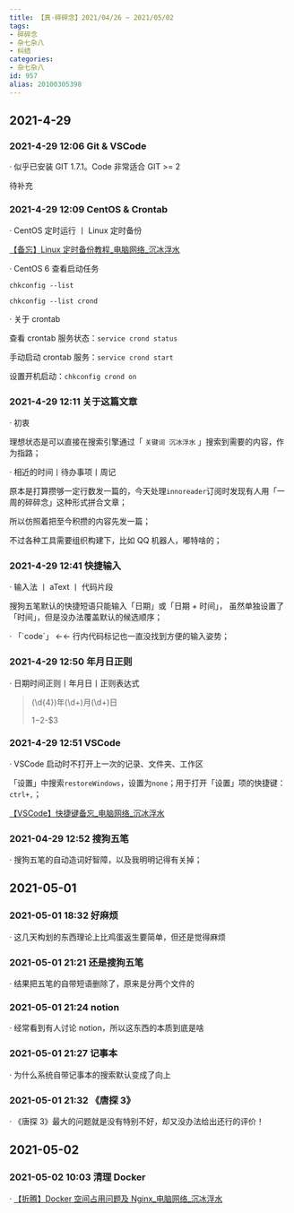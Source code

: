 ```yaml
---
title: 【真·碎碎念】2021/04/26 ~ 2021/05/02
tags:
- 碎碎念
- 杂七杂八
- 纠结
categories:
- 杂七杂八
id: 957
alias: 20100305398
---
```



## 2021-4-29

### 2021-4-29 12:06 Git & VSCode

· 似乎已安装 GIT 1.7.1。Code 非常适合 GIT >= 2

待补充

### 2021-4-29 12:09 CentOS & Crontab

· CentOS 定时运行 丨 Linux 定时备份

[【备忘】Linux 定时备份教程\_电脑网络\_沉冰浮水](https://www.wdssmq.com/post/20140816860.html "【备忘】Linux 定时备份教程\_电脑网络\_沉冰浮水")

· CentOS 6 查看启动任务

`chkconfig --list`

`chkconfig --list crond`

· 关于 crontab

查看 crontab 服务状态：`service crond status`

手动启动 crontab 服务：`service crond start`

设置开机启动：`chkconfig crond on`

<!-- ```bash
chkconfig crond off
chkconfig --list crond
chkconfig crond on
chkconfig --list crond
``` -->

### 2021-4-29 12:11 关于这篇文章

· 初衷

理想状态是可以直接在搜索引擎通过「 `关键词 沉冰浮水` 」搜索到需要的内容，作为指路；

· 相近的时间丨待办事项丨周记

原本是打算攒够一定行数发一篇的，今天处理`innoreader`订阅时发现有人用「一周的碎碎念」这种形式拼合文章；

所以仿照着把至今积攒的内容先发一篇；

不过各种工具需要组织构建下，比如 QQ 机器人，嘟特啥的；

### 2021-4-29 12:41 快捷输入

· 输入法 丨 aText 丨 代码片段

搜狗五笔默认的快捷短语只能输入「日期」或「日期 + 时间」， 虽然单独设置了「时间」，但是没办法覆盖默认的候选顺序；

· 「\`code\`」 ←← 行内代码标记也一直没找到方便的输入姿势；

### 2021-4-29 12:50 年月日正则

· 日期时间正则丨年月日丨正则表达式

> (\d{4})年(\d+)月(\d+)日
>
> $1-$2-$3

### 2021-4-29 12:51 VSCode

· VSCode 启动时不打开上一次的记录、文件夹、工作区

「设置」中搜索`restoreWindows`，设置为`none`；用于打开「设置」项的快捷键：`ctrl+,`；

[【VSCode】快捷键备忘\_电脑网络\_沉冰浮水](https://www.wdssmq.com/post/20130525410.html "【VSCode】快捷键备忘\_电脑网络\_沉冰浮水")

### 2021-04-29 12:52 搜狗五笔

· 搜狗五笔的自动造词好智障，以及我明明记得有关掉；

## 2021-05-01

### 2021-05-01 18:32 好麻烦

· 这几天构划的东西理论上比鸡蛋返生要简单，但还是觉得麻烦

### 2021-05-01 21:21 还是搜狗五笔

· 结果把五笔的自带短语删除了，原来是分两个文件的

### 2021-05-01 21:24 notion

· 经常看到有人讨论 notion，所以这东西的本质到底是啥

### 2021-05-01 21:27 记事本

· 为什么系统自带记事本的搜索默认变成了向上

### 2021-05-01 21:32 《唐探 3》

· 《唐探 3》最大的问题就是没有特别不好，却又没办法给出还行的评价！

## 2021-05-02

### 2021-05-02 10:03 清理 Docker

· [【折腾】Docker 空间占用问题及 Nginx\_电脑网络\_沉冰浮水](https://www.wdssmq.com/post/20210210927.html "【折腾】Docker 空间占用问题及 Nginx\_电脑网络\_沉冰浮水")

<!-- PubWordBlock -->
<!--957-->
